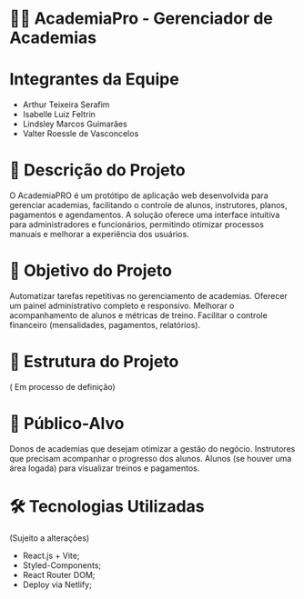 # 🏋️‍♂️ AcademiaPro - Gerenciador de Academias

# Integrantes da Equipe
- Arthur Teixeira Serafim
- Isabelle Luiz Feltrin
- Lindsley Marcos Guimarães
- Valter Roessle de Vasconcelos

# 📌 Descrição do Projeto 

O AcademiaPRO é um protótipo de aplicação web desenvolvida para gerenciar academias, facilitando o controle de alunos, instrutores, planos, pagamentos e agendamentos.
A solução oferece uma interface intuitiva para administradores e funcionários, permitindo otimizar processos manuais e melhorar a experiência dos usuários.

# 🚀 Objetivo do Projeto

Automatizar tarefas repetitivas no gerenciamento de academias.
Oferecer um painel administrativo completo e responsivo.
Melhorar o acompanhamento de alunos e métricas de treino.
Facilitar o controle financeiro (mensalidades, pagamentos, relatórios).

# 📂 Estrutura do Projeto 
( Em processo de definição)

# 🎯 Público-Alvo

Donos de academias que desejam otimizar a gestão do negócio.
Instrutores que precisam acompanhar o progresso dos alunos.
Alunos (se houver uma área logada) para visualizar treinos e pagamentos.

# 🛠 Tecnologias Utilizadas 
(Sujeito a alterações)
- React.js + Vite;
- Styled-Components;
- React Router DOM;
- Deploy via Netlify;

